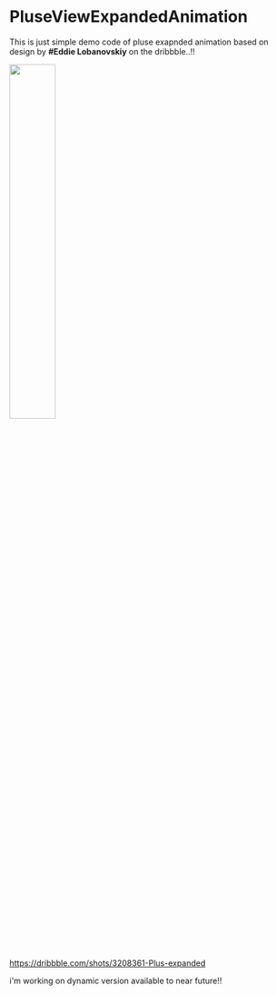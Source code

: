 # PluseViewExpandedAnimation
This is just simple demo code of pluse exapnded animation based on design by <b>#Eddie Lobanovskiy</b> on the dribbble..!!
</br>

<img src="https://cloud.githubusercontent.com/assets/14991878/25173078/841c7e54-2510-11e7-99c2-32346bf383bd.gif" width="40%"></img> 
</br>

<a href="https://dribbble.com/shots/3208361-Plus-expanded">https://dribbble.com/shots/3208361-Plus-expanded</a>

i'm working on dynamic version available to near future!!

